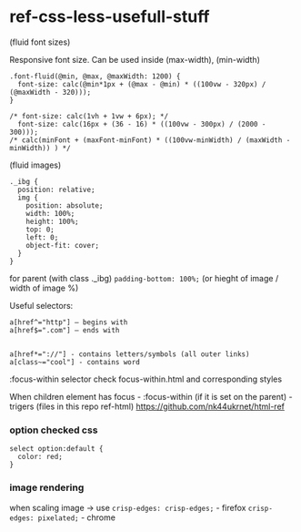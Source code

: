 # ref-css-less-usefull-stuff 


(fluid font sizes)

Responsive font size.
Can be used inside (max-width), (min-width)

```
.font-fluid(@min, @max, @maxWidth: 1200) {
  font-size: calc(@min*1px + (@max - @min) * ((100vw - 320px) / (@maxWidth - 320)));
}
```

```
/* font-size: calc(1vh + 1vw + 6px); */
  font-size: calc(16px + (36 - 16) * ((100vw - 300px) / (2000 - 300)));
/* calc(minFont + (maxFont-minFont) * ((100vw-minWidth) / (maxWidth - minWidth)) ) */
```


(fluid images)

```
._ibg {
  position: relative;
  img {
    position: absolute;
    width: 100%;
    height: 100%;
    top: 0;
    left: 0;
    object-fit: cover;
  }
}
```

for parent (with class ._ibg)
`padding-bottom: 100%;` (or hieght of image / width of image %)

Useful selectors:
```
a[href^="http"] — begins with
a[href$=".com"] — ends with


a[href*="://"] - contains letters/symbols (all outer links)
a[class~="cool"] - contains word
```


:focus-within selector
check focus-within.html and corresponding styles

When children element has focus - :focus-within (if it is set on the parent) - trigers (files in this repo ref-html) https://github.com/nk44ukrnet/html-ref

### option checked css

```
select option:default {
  color: red;
}
```

### image rendering

when scaling image -> use
`crisp-edges: crisp-edges;` - firefox  `crisp-edges: pixelated;` - chrome
